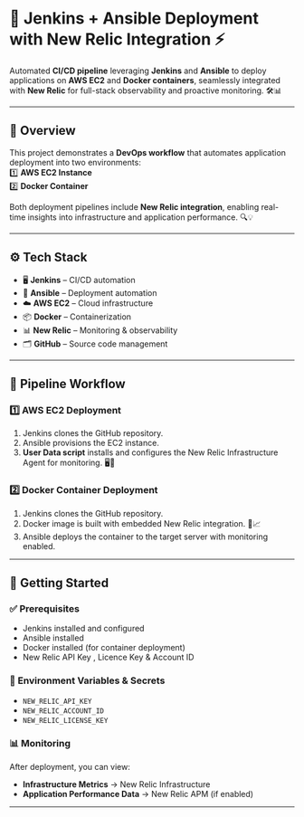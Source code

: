 # 🚀 Jenkins + Ansible Deployment with New Relic Integration ⚡ 

Automated **CI/CD pipeline** leveraging **Jenkins** and **Ansible** to deploy applications on **AWS EC2** and **Docker containers**, seamlessly integrated with **New Relic** for full-stack observability and proactive monitoring. 🛠️📊

---

## 📌 Overview
This project demonstrates a **DevOps workflow** that automates application deployment into two environments:  
1️⃣ **AWS EC2 Instance**  
2️⃣ **Docker Container**  

Both deployment pipelines include **New Relic integration**, enabling real-time insights into infrastructure and application performance. 🔍💡

---

## ⚙️ Tech Stack
- 🖥️ **Jenkins** – CI/CD automation
- 🤖 **Ansible** – Deployment automation
- ☁️ **AWS EC2** – Cloud infrastructure
- 📦 **Docker** – Containerization
- 📊 **New Relic** – Monitoring & observability
- 🗂️ **GitHub** – Source code management

---

## 🔄 Pipeline Workflow

### 1️⃣ AWS EC2 Deployment
1. Jenkins clones the GitHub repository.  
2. Ansible provisions the EC2 instance.  
3. **User Data script** installs and configures the New Relic Infrastructure Agent for monitoring. 🖥️📡  

### 2️⃣ Docker Container Deployment
1. Jenkins clones the GitHub repository.  
2. Docker image is built with embedded New Relic integration. 🐳📈  
3. Ansible deploys the container to the target server with monitoring enabled.  

---

## 🚀 Getting Started

### ✅ Prerequisites
- Jenkins installed and configured  
- Ansible installed  
- Docker installed (for container deployment)  
- New Relic API Key , Licence Key & Account ID  

### 🔑 Environment Variables & Secrets

- `NEW_RELIC_API_KEY`  
- `NEW_RELIC_ACCOUNT_ID`  
- `NEW_RELIC_LICENSE_KEY`  

### 📊 Monitoring
After deployment, you can view:  
- **Infrastructure Metrics** → New Relic Infrastructure  
- **Application Performance Data** → New Relic APM (if enabled)
 
---
